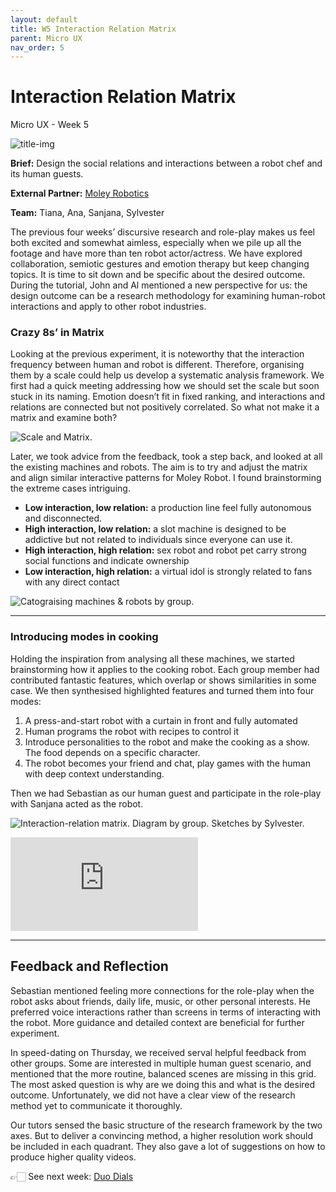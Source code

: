 ```yaml
---
layout: default
title: W5 Interaction Relation Matrix
parent: Micro UX
nav_order: 5
---
```

# Interaction Relation Matrix
Micro UX - Week 5

![title-img](https://sylvesterlau.com/blog/assets/micro/w5/matrix-2.jpg)

**Brief:** Design the social relations and interactions between a robot chef and its human guests.

**External Partner:** [Moley Robotics](https://moley.com)

**Team:** Tiana, Ana, Sanjana, Sylvester

The previous four weeks’ discursive research and role-play makes us feel both excited and somewhat aimless, especially when we pile up all the footage and have more than ten robot actor/actress. We have explored collaboration, semiotic gestures and emotion therapy but keep changing topics. It is time to sit down and be specific about the desired outcome. During the tutorial, John and Al mentioned a new perspective for us: the design outcome can be a research methodology for examining human-robot interactions and apply to other robot industries.

### Crazy 8s’ in Matrix
Looking at the previous experiment, it is noteworthy that the interaction frequency between human and robot is different. Therefore, organising them by a scale could help us develop a systematic analysis framework. We first had a quick meeting addressing how we should set the scale but soon stuck in its naming. Emotion doesn’t fit in fixed ranking, and interactions and relations are connected but not positively correlated. So what not make it a matrix and examine both?

![Scale and Matrix.](https://sylvesterlau.com/blog/assets/micro/w5/scale-matrix.png "Scale and Matrix.") 

Later, we took advice from the feedback, took a step back, and looked at all the existing machines and robots. The aim is to try and adjust the matrix and align similar interactive patterns for Moley Robot. I found brainstorming the extreme cases intriguing. 
- **Low interaction, low relation:** a production line feel fully autonomous and disconnected.
- **High interaction, low relation:** a slot machine is designed to be addictive but not related to individuals since everyone can use it.
- **High interaction, high relation:** sex robot and robot pet carry strong social functions and indicate ownership
- **Low interaction, high relation:** a virtual idol is strongly related to fans with any direct contact

![Catograising machines & robots by group.](https://sylvesterlau.com/blog/assets/micro/w5/matrix-1.jpg "Catograising machines & robots by group.") 

***

### Introducing modes in cooking
Holding the inspiration from analysing all these machines, we started brainstorming how it applies to the cooking robot. Each group member had contributed fantastic features, which overlap or shows similarities in some case. We then synthesised highlighted features and turned them into four modes:

1. A press-and-start robot with a curtain in front and fully automated
2. Human programs the robot with recipes to control it
3. Introduce personalities to the robot and make the cooking as a show. The food depends on a specific character.
4. The robot becomes your friend and chat, play games with the human with deep context understanding.

Then we had Sebastian as our human guest and participate in the role-play with Sanjana acted as the robot.

![Interaction-relation matrix. Diagram by group. Sketches by Sylvester.](https://sylvesterlau.com/blog/assets/micro/w5/matrix-2.jpg "Interaction-relation matrix. Diagram by group. Sketches by Sylvester.") 

<iframe class="l" src="https://www.youtube.com/embed/G9MAv5amd4U" title="YouTube video player" frameborder="0" allow="accelerometer; autoplay; clipboard-write; encrypted-media; gyroscope; picture-in-picture" allowfullscreen></iframe>

***

## Feedback and Reflection
Sebastian mentioned feeling more connections for the role-play when the robot asks about friends, daily life, music, or other personal interests. He preferred voice interactions rather than screens in terms of interacting with the robot. More guidance and detailed context are beneficial for further experiment.

In speed-dating on Thursday, we received serval helpful feedback from other groups. Some are interested in multiple human guest scenario, and mentioned that the more routine, balanced scenes are missing in this grid. The most asked question is why are we doing this and what is the desired outcome. Unfortunately, we did not have a clear view of the research method yet to communicate it thoroughly.

Our tutors sensed the basic structure of the research framework by the two axes. But to deliver a convincing method, a higher resolution work should be included in each quadrant. They also gave a lot of suggestions on how to produce higher quality videos.

👉🏻 See next week: [Duo Dials](../micro-ux-w6)
